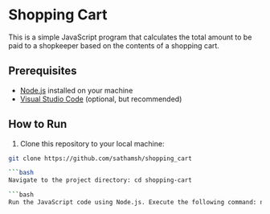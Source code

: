 # Shopping Cart

This is a simple JavaScript program that calculates the total amount to be paid to a shopkeeper based on the contents of a shopping cart.

## Prerequisites

- [Node.js](https://nodejs.org/) installed on your machine
- [Visual Studio Code](https://code.visualstudio.com/) (optional, but recommended)

## How to Run

1. Clone this repository to your local machine:

```bash
git clone https://github.com/sathamsh/shopping_cart

```bash
Navigate to the project directory: cd shopping-cart

```bash
Run the JavaScript code using Node.js. Execute the following command: node shopping_cart.js

